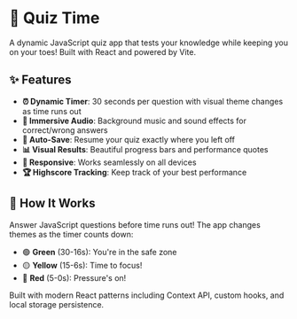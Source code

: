 # 🧠 Quiz Time

A dynamic JavaScript quiz app that tests your knowledge while keeping you on your toes! Built with React and powered by Vite.

## ✨ Features

- **⏰ Dynamic Timer**: 30 seconds per question with visual theme changes as time runs out
- **🎵 Immersive Audio**: Background music and sound effects for correct/wrong answers
- **💾 Auto-Save**: Resume your quiz exactly where you left off
- **📊 Visual Results**: Beautiful progress bars and performance quotes
- **📱 Responsive**: Works seamlessly on all devices
- **🏆 Highscore Tracking**: Keep track of your best performance

## 🎯 How It Works

Answer JavaScript questions before time runs out! The app changes themes as the timer counts down:

- 🟢 **Green** (30-16s): You're in the safe zone
- 🟡 **Yellow** (15-6s): Time to focus!
- 🔴 **Red** (5-0s): Pressure's on!

Built with modern React patterns including Context API, custom hooks, and local storage persistence.
